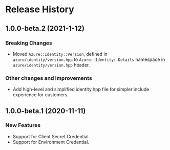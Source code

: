 # Release History

## 1.0.0-beta.2 (2021-1-12)

### Breaking Changes

- Moved `Azure::Identity::Version`, defined in `azure/identity/version.hpp` to `Azure::Identity::Details` namespace in `azure/identity/version.hpp` header.

### Other changes and Improvements

- Add high-level and simplified identity.hpp file for simpler include experience for customers.

## 1.0.0-beta.1 (2020-11-11)

### New Features

- Support for Client Secret Credential.
- Support for Environment Credential.
